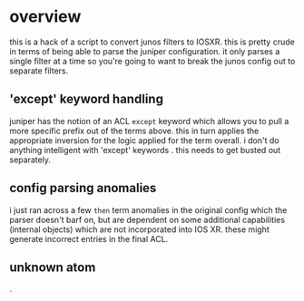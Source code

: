 # overview

this is a hack of a script to convert junos filters to IOSXR.  this is pretty crude in terms of being able to parse the juniper configuration.  it only parses a single filter at a time so you're going to want to break the junos config out to separate filters.


## 'except' keyword handling

juniper has the notion of an ACL ```except``` keyword which allows you to pull a more specific prefix out of the terms above. this in turn applies the appropriate inversion for the logic applied for the term overall.  i don't do anything intelligent with 'except' keywords .  this needs to get busted out separately.

## config parsing anomalies

i just ran across a few ```then``` term anomalies in the original config which the parser doesn't barf on, but are dependent on some additional capabilities (internal objects) which are not incorporated into IOS XR.  these might generate incorrect entries in the final ACL.

## unknown atom
.

